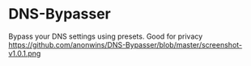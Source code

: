 # DNS-Bypasser
Bypass your DNS settings using presets. Good for privacy
https://github.com/anonwins/DNS-Bypasser/blob/master/screenshot-v1.0.1.png

